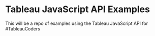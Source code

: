# Tableau JavaScript API Examples
This will be a repo of examples using the Tableau JavaScript API for #TableauCoders

